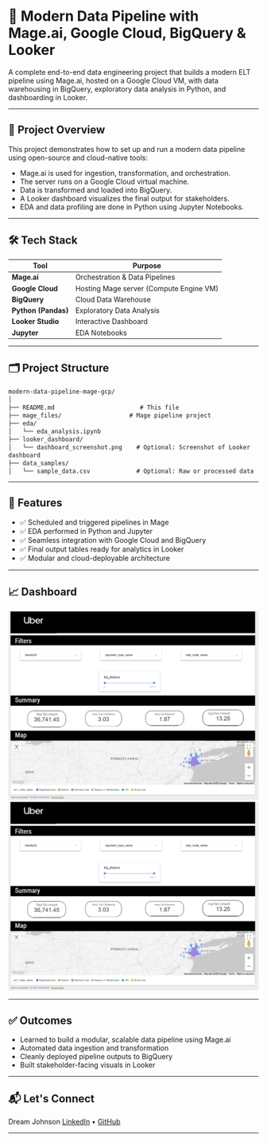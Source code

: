 
# 🧠 Modern Data Pipeline with Mage.ai, Google Cloud, BigQuery & Looker

A complete end-to-end data engineering project that builds a modern ELT pipeline using Mage.ai, hosted on a Google Cloud VM, with data warehousing in BigQuery, exploratory data analysis in Python, and dashboarding in Looker.

---

## 🚀 Project Overview

This project demonstrates how to set up and run a modern data pipeline using open-source and cloud-native tools:

- Mage.ai is used for ingestion, transformation, and orchestration.
- The server runs on a Google Cloud virtual machine.
- Data is transformed and loaded into BigQuery.
- A Looker dashboard visualizes the final output for stakeholders.
- EDA and data profiling are done in Python using Jupyter Notebooks.

---

## 🛠️ Tech Stack

| Tool            | Purpose                                  |
|-----------------|------------------------------------------|
| **Mage.ai**     | Orchestration & Data Pipelines           |
| **Google Cloud**| Hosting Mage server (Compute Engine VM)  |
| **BigQuery**    | Cloud Data Warehouse                     |
| **Python (Pandas)**| Exploratory Data Analysis             |
| **Looker Studio**| Interactive Dashboard                   |
| **Jupyter**     | EDA Notebooks                            |

---

## 🗂️ Project Structure

```
modern-data-pipeline-mage-gcp/
│
├── README.md                        # This file
├── mage_files/                   # Mage pipeline project
├── eda/
│   └── eda_analysis.ipynb          
├── looker_dashboard/
│   └── dashboard_screenshot.png    # Optional: Screenshot of Looker dashboard
├── data_samples/
│   └── sample_data.csv             # Optional: Raw or processed data 

```

---

## 🧪 Features

- ✅ Scheduled and triggered pipelines in Mage
- ✅ EDA performed in Python and Jupyter
- ✅ Seamless integration with Google Cloud and BigQuery
- ✅ Final output tables ready for analytics in Looker
- ✅ Modular and cloud-deployable architecture

---




## 📈 Dashboard



![Dashboard Screenshot](looker_dashboard/dashboard_screenshot.png)
![ETL Screenshot](looker_dashboard/dashboard_screenshot.png)

---

## ✅ Outcomes

- Learned to build a modular, scalable data pipeline using Mage.ai
- Automated data ingestion and transformation
- Cleanly deployed pipeline outputs to BigQuery
- Built stakeholder-facing visuals in Looker

---

## 📬 Let's Connect

Dream Johnson 
[LinkedIn]([https://linkedin.com/in/yourprofile](https://www.linkedin.com/in/dream-johnson-bb30a4210/)) • [GitHub]([https://github.com/your-username](https://github.com/Dream-Johnson)) 

---

